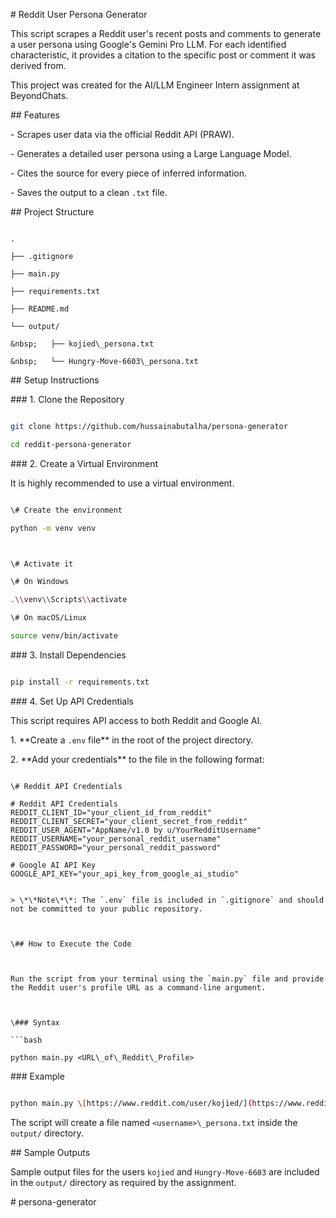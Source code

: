 \# Reddit User Persona Generator



This script scrapes a Reddit user's recent posts and comments to generate a user persona using Google's Gemini Pro LLM. For each identified characteristic, it provides a citation to the specific post or comment it was derived from.



This project was created for the AI/LLM Engineer Intern assignment at BeyondChats.



\## Features



\- Scrapes user data via the official Reddit API (PRAW).

\- Generates a detailed user persona using a Large Language Model.

\- Cites the source for every piece of inferred information.

\- Saves the output to a clean `.txt` file.



\## Project Structure



```

.

├── .gitignore

├── main.py

├── requirements.txt

├── README.md

└── output/

&nbsp;   ├── kojied\_persona.txt

&nbsp;   └── Hungry-Move-6603\_persona.txt

```



\## Setup Instructions



\### 1. Clone the Repository



```bash

git clone https://github.com/hussainabutalha/persona-generator

cd reddit-persona-generator

```



\### 2. Create a Virtual Environment



It is highly recommended to use a virtual environment.



```bash

\# Create the environment

python -m venv venv



\# Activate it

\# On Windows

.\\venv\\Scripts\\activate

\# On macOS/Linux

source venv/bin/activate

```



\### 3. Install Dependencies



```bash

pip install -r requirements.txt

```



\### 4. Set Up API Credentials



This script requires API access to both Reddit and Google AI.



1\.  \*\*Create a `.env` file\*\* in the root of the project directory.

2\.  \*\*Add your credentials\*\* to the file in the following format:



```env

\# Reddit API Credentials

# Reddit API Credentials
REDDIT_CLIENT_ID="your_client_id_from_reddit"
REDDIT_CLIENT_SECRET="your_client_secret_from_reddit"
REDDIT_USER_AGENT="AppName/v1.0 by u/YourRedditUsername"
REDDIT_USERNAME="your_personal_reddit_username"
REDDIT_PASSWORD="your_personal_reddit_password"

# Google AI API Key
GOOGLE_API_KEY="your_api_key_from_google_ai_studio"


> \*\*Note\*\*: The `.env` file is included in `.gitignore` and should not be committed to your public repository.



\## How to Execute the Code



Run the script from your terminal using the `main.py` file and provide the Reddit user's profile URL as a command-line argument.



\### Syntax

```bash

python main.py <URL\_of\_Reddit\_Profile>

```



\### Example

```bash

python main.py \[https://www.reddit.com/user/kojied/](https://www.reddit.com/user/kojied/)

```



The script will create a file named `<username>\_persona.txt` inside the `output/` directory.



\## Sample Outputs



Sample output files for the users `kojied` and `Hungry-Move-6603` are included in the `output/` directory as required by the assignment.

#   p e r s o n a - g e n e r a t o r 
 
 
